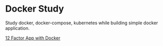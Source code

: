# Docker Study

Study docker, docker-compose, kubernetes while building simple docker application.

[12 Factor App with Docker](https://app.optimizely.com/v2/projects/16842612584/experiments/17196260791/variations)
